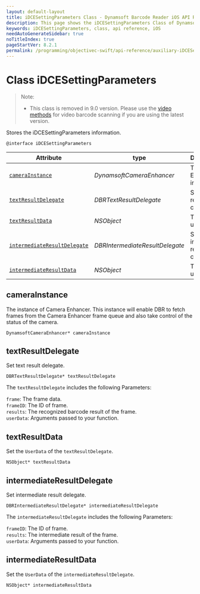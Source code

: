 ```yaml
---
layout: default-layout
title: iDCESettingParameters Class - Dynamsoft Barcode Reader iOS API Reference
description: This page shows the iDCESettingParameters Class of Dynamsoft Barcode Reader for iOS SDK.
keywords: iDCESettingParameters, class, api reference, iOS
needAutoGenerateSidebar: true
noTitleIndex: true
pageStartVer: 8.2.1
permalink: /programming/objectivec-swift/api-reference/auxiliary-iDCESettingParameters.html
---
```


# Class iDCESettingParameters

> Note:  
>  
> - This class is removed in 9.0 version. Please use the [video methods](primary-video.md) for video barcode scanning if you are using the latest version.

Stores the iDCESettingParameters information.

```objc
@interface iDCESettingParameters
```

| Attribute | type | Descriptions |
|-----------|------| ------------ |
| [`cameraInstance`](#camerainstance) | *DynamsoftCameraEnhancer* | The Camera Enhancer instance |
| [`textResultDelegate`](#textresultdelegate) | *DBRTextResultDelegate* | Set text result callback. |
| [`textResultData`](#textresultdata) | *NSObject* | Transfer user data. |
| [`intermediateResultDelegate`](#intermediateresultdelegate) | *DBRIntermediateResultDelegate* | Set intermediate result callback. |
| [`intermediateResultData`](#intermediateresultdata) | *NSObject* | Transfer user data. |

## cameraInstance

The instance of Camera Enhancer. This instance will enable DBR to fetch frames from the Camera Enhancer frame queue and also take control of the status of the camera.

```objc
DynamsoftCameraEnhancer* cameraInstance
```

## textResultDelegate

Set text result delegate.

```objc
DBRTextResultDelegate* textResultDelegate
```

The `textResultDelegate` includes the following Parameters:

`frame`: The frame data.  
`frameID`: The ID of frame.  
`results`: The recognized barcode result of the frame.  
`userData`: Arguments passed to your function.

## textResultData

Set the `UserData` of the `textResultDelegate`.

```objc
NSObject* textResultData
```

## intermediateResultDelegate

Set intermediate result delegate.

```objc
DBRIntermediateResultDelegate* intermediateResultDelegate
```

The `intermediateResultDelegate` includes the following Parameters:

`frameID`: The ID of frame.  
`results`: The intermediate result of the frame.  
`userData`: Arguments passed to your function.

## intermediateResultData

Set the `UserData` of the `intermediateResultDelegate`.

```objc
NSObject* intermediateResultData
```
